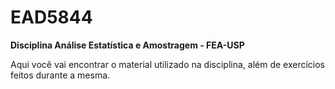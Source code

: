 # EAD5844
 **Disciplina Análise Estatística e Amostragem - FEA-USP**

 Aqui você vai encontrar o material utilizado na disciplina, além de exercícios feitos durante a mesma.
